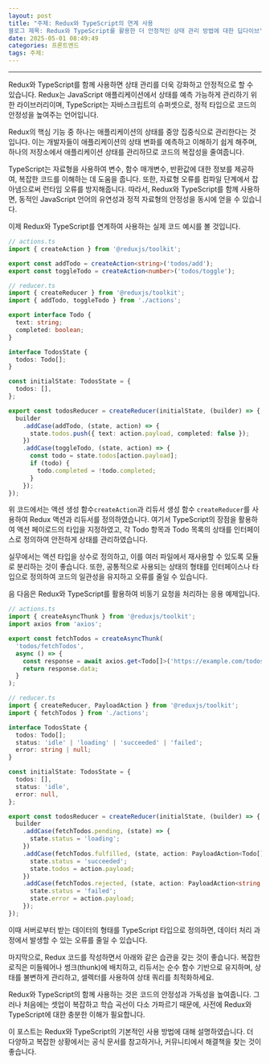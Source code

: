 ```yaml
---
layout: post
title: "주제: Redux와 TypeScript의 연계 사용
블로그 제목: Redux와 TypeScript를 활용한 더 안정적인 상태 관리 방법에 대한 딥다이브"
date: 2025-05-01 08:49:49
categories: 프론트엔드
tags: 주제:
---
```


---

Redux와 TypeScript를 함께 사용하면 상태 관리를 더욱 강화하고 안정적으로 할 수 있습니다. Redux는 JavaScript 애플리케이션에서 상태를 예측 가능하게 관리하기 위한 라이브러리이며, TypeScript는 자바스크립트의 슈퍼셋으로, 정적 타입으로 코드의 안정성을 높여주는 언어입니다.

Redux의 핵심 기능 중 하나는 애플리케이션의 상태를 중앙 집중식으로 관리한다는 것입니다. 이는 개발자들이 애플리케이션의 상태 변화를 예측하고 이해하기 쉽게 해주며, 하나의 저장소에서 애플리케이션 상태를 관리하므로 코드의 복잡성을 줄여줍니다.

TypeScript는 자료형을 사용하여 변수, 함수 매개변수, 반환값에 대한 정보를 제공하여, 복잡한 코드를 이해하는 데 도움을 줍니다. 또한, 자료형 오류를 컴파일 단계에서 잡아냄으로써 런타임 오류를 방지해줍니다. 따라서, Redux와 TypeScript를 함께 사용하면, 동적인 JavaScript 언어의 유연성과 정적 자료형의 안정성을 동시에 얻을 수 있습니다.

이제 Redux와 TypeScript를 연계하여 사용하는 실제 코드 예시를 볼 것입니다.

```typescript
// actions.ts
import { createAction } from '@reduxjs/toolkit';

export const addTodo = createAction<string>('todos/add');
export const toggleTodo = createAction<number>('todos/toggle');

// reducer.ts
import { createReducer } from '@reduxjs/toolkit';
import { addTodo, toggleTodo } from './actions';

export interface Todo {
  text: string;
  completed: boolean;
}

interface TodosState {
  todos: Todo[];
}

const initialState: TodosState = {
  todos: [],
};

export const todosReducer = createReducer(initialState, (builder) => {
  builder
    .addCase(addTodo, (state, action) => {
      state.todos.push({ text: action.payload, completed: false });
    })
    .addCase(toggleTodo, (state, action) => {
      const todo = state.todos[action.payload];
      if (todo) {
        todo.completed = !todo.completed;
      }
    });
});
```

위 코드에서는 액션 생성 함수`createAction`과 리듀서 생성 함수 `createReducer`를 사용하여 Redux 액션과 리듀서를 정의하였습니다. 여기서 TypeScript의 장점을 활용하여 액션 페이로드의 타입을 지정하였고, 각 Todo 항목과 Todo 목록의 상태를 인터페이스로 정의하여 안전하게 상태를 관리하였습니다.

실무에서는 액션 타입을 상수로 정의하고, 이를 여러 파일에서 재사용할 수 있도록 모듈로 분리하는 것이 좋습니다. 또한, 공통적으로 사용되는 상태의 형태를 인터페이스나 타입으로 정의하여 코드의 일관성을 유지하고 오류를 줄일 수 있습니다.

음 다음은 Redux와 TypeScript를 활용하여 비동기 요청을 처리하는 응용 예제입니다.

```typescript
// actions.ts
import { createAsyncThunk } from '@reduxjs/toolkit';
import axios from 'axios';

export const fetchTodos = createAsyncThunk(
  'todos/fetchTodos',
  async () => {
    const response = await axios.get<Todo[]>('https://example.com/todos');
    return response.data;
  }
);

// reducer.ts
import { createReducer, PayloadAction } from '@reduxjs/toolkit';
import { fetchTodos } from './actions';

interface TodosState {
  todos: Todo[];
  status: 'idle' | 'loading' | 'succeeded' | 'failed';
  error: string | null;
}

const initialState: TodosState = {
  todos: [],
  status: 'idle',
  error: null,
};

export const todosReducer = createReducer(initialState, (builder) => {
  builder
    .addCase(fetchTodos.pending, (state) => {
      state.status = 'loading';
    })
    .addCase(fetchTodos.fulfilled, (state, action: PayloadAction<Todo[]>) => {
      state.status = 'succeeded';
      state.todos = action.payload;
    })
    .addCase(fetchTodos.rejected, (state, action: PayloadAction<string | null>) => {
      state.status = 'failed';
      state.error = action.payload;
    });
});
```

이때 서버로부터 받는 데이터의 형태를 TypeScript 타입으로 정의하면, 데이터 처리 과정에서 발생할 수 있는 오류를 줄일 수 있습니다.

마지막으로, Redux 코드를 작성하면서 아래와 같은 습관을 갖는 것이 좋습니다. 복잡한 로직은 미들웨어나 썽크(thunk)에 배치하고, 리듀서는 순수 함수 기반으로 유지하며, 상태를 불변하게 관리하고, 셀렉터를 사용하여 상태 쿼리를 최적화하세요.

Redux와 TypeScript의 함께 사용하는 것은 코드의 안정성과 가독성을 높여줍니다. 그러나 처음에는 셋업이 복잡하고 학습 곡선이 다소 가파르기 때문에, 사전에 Redux와 TypeScript에 대한 충분한 이해가 필요합니다.

이 포스트는 Redux와 TypeScript의 기본적인 사용 방법에 대해 설명하였습니다. 더 다양하고 복잡한 상황에서는 공식 문서를 참고하거나, 커뮤니티에서 해결책을 찾는 것이 좋습니다.
